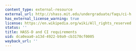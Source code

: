 ```yaml
---
content_type: external-resource
external_url: http://shass.mit.edu/undergraduate/faqs/ci-h
has_external_license_warning: true
license: https://en.wikipedia.org/wiki/All_rights_reserved
status: ''
title: HASS-D and CI requirements
uid: dca0eaa0-a13d-4922-b9a9-cb3170cf0005
wayback_url: ''
---
```

